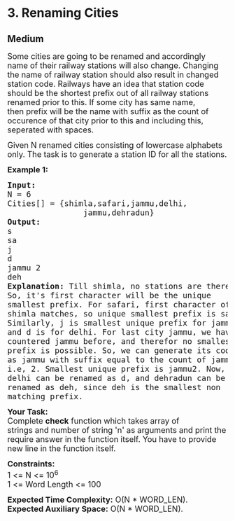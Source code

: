 # 3. Renaming Cities
## Medium 
<div class="problem-statement" style="user-select: auto;">
                <p style="user-select: auto;"></p><p style="user-select: auto;"><span style="font-size: 18px; user-select: auto;">Some cities are going to be renamed and accordingly name of their railway stations will also change. Changing the name of railway station should also result in changed station code.&nbsp;Railways have an idea that station code should be the shortest prefix out of all railway stations renamed prior to this. If some city has same name, then&nbsp;prefix will be the name with suffix as the count of occurence of that city prior to this and including this, seperated with spaces.</span></p>

<p style="user-select: auto;"><span style="font-size: 18px; user-select: auto;">Given&nbsp;N&nbsp;renamed cities consisting of lowercase alphabets only. The task is to generate a&nbsp;station ID&nbsp;for all the stations.</span></p>

<p style="user-select: auto;"><span style="font-size: 18px; user-select: auto;"><strong style="user-select: auto;">Example 1:</strong></span></p>

<pre style="user-select: auto;"><span style="font-size: 18px; user-select: auto;"><strong style="user-select: auto;">Input:
</strong>N = 6
Cities[] = {shimla,safari,jammu,delhi,
                jammu,dehradun}
<strong style="user-select: auto;">Output:
</strong>s
sa
j
d
jammu 2
deh<strong style="user-select: auto;">
Explanation: </strong>Till&nbsp;shimla, no stations are there.
So, it's first character will be the unique
smallest prefix. For safari, first character of
shimla matches, so unique smallest prefix is&nbsp;sa
Similarly,&nbsp;j&nbsp;is smallest unique prefix for&nbsp;jammu
and&nbsp;d&nbsp;is for delhi. For last city&nbsp;jammu, we have
countered&nbsp;jammu before, and therefor no smallest
prefix is possible. So, we can generate its code
as jammu with suffix equal to the count of jammu,
i.e, 2. Smallest unique prefix is&nbsp;jammu2. Now,
delhi can be renamed as d, and dehradun can be
renamed as deh, since deh is the smallest non
matching prefix.&nbsp;</span>
</pre>

<p style="user-select: auto;"><span style="font-size: 18px; user-select: auto;"><strong style="user-select: auto;">Your Task:</strong><br style="user-select: auto;">
Complete&nbsp;<strong style="user-select: auto;">check</strong>&nbsp;function which takes&nbsp;array of strings&nbsp;and&nbsp;number of string&nbsp;'n' as arguments and print the require answer in the function itself. You have to provide new line in the function itself.</span></p>

<p style="user-select: auto;"><span style="font-size: 18px; user-select: auto;"><strong style="user-select: auto;">Constraints:</strong><br style="user-select: auto;">
1 &lt;= N &lt;= 10<sup style="user-select: auto;">6</sup><br style="user-select: auto;">
1 &lt;= Word Length &lt;= 100</span></p>

<p style="user-select: auto;"><span style="font-size: 18px; user-select: auto;"><strong style="user-select: auto;">Expected Time Complexity:</strong>&nbsp;O(N *&nbsp;WORD_LEN).<br style="user-select: auto;">
<strong style="user-select: auto;">Expected Auxiliary Space:</strong>&nbsp;O(N * WORD_LEN).</span></p>
 <p style="user-select: auto;"></p>
            </div>
